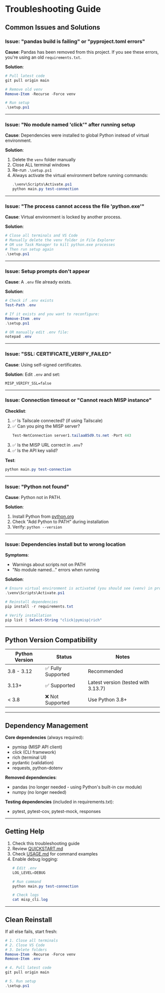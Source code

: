 # Troubleshooting Guide

## Common Issues and Solutions

### Issue: "pandas build is failing" or "pyproject.toml errors"

**Cause**: Pandas has been removed from this project. If you see these errors, you're using an old `requirements.txt`.

**Solution**:
```powershell
# Pull latest code
git pull origin main

# Remove old venv
Remove-Item -Recurse -Force venv

# Run setup
.\setup.ps1
```

---

### Issue: "No module named 'click'" after running setup

**Cause**: Dependencies were installed to global Python instead of virtual environment.

**Solution**:
1. Delete the `venv` folder manually
2. Close ALL terminal windows
3. Re-run `.\setup.ps1`
4. Always activate the virtual environment before running commands:
   ```powershell
   .\venv\Scripts\Activate.ps1
   python main.py test-connection
   ```

---

### Issue: "The process cannot access the file 'python.exe'"

**Cause**: Virtual environment is locked by another process.

**Solution**:
```powershell
# Close all terminals and VS Code
# Manually delete the venv folder in File Explorer
# OR use Task Manager to kill python.exe processes
# Then run setup again
.\setup.ps1
```

---

### Issue: Setup prompts don't appear

**Cause**: A `.env` file already exists.

**Solution**:
```powershell
# Check if .env exists
Test-Path .env

# If it exists and you want to reconfigure:
Remove-Item .env
.\setup.ps1

# OR manually edit .env file:
notepad .env
```

---

### Issue: "SSL: CERTIFICATE_VERIFY_FAILED"

**Cause**: Using self-signed certificates.

**Solution**:
Edit `.env` and set:
```
MISP_VERIFY_SSL=false
```

---

### Issue: Connection timeout or "Cannot reach MISP instance"

**Checklist**:
1. ✅ Is Tailscale connected? (if using Tailscale)
2. ✅ Can you ping the MISP server?
   ```powershell
   Test-NetConnection server1.tailaa85d9.ts.net -Port 443
   ```
3. ✅ Is the MISP URL correct in `.env`?
4. ✅ Is the API key valid?

**Test**:
```powershell
python main.py test-connection
```

---

### Issue: "Python not found"

**Cause**: Python not in PATH.

**Solution**:
1. Install Python from [python.org](https://www.python.org/downloads/)
2. Check "Add Python to PATH" during installation
3. Verify: `python --version`

---

### Issue: Dependencies install but to wrong location

**Symptoms**:
- Warnings about scripts not on PATH
- "No module named..." errors when running

**Solution**:
```powershell
# Ensure virtual environment is activated (you should see (venv) in prompt)
.\venv\Scripts\Activate.ps1

# Reinstall dependencies
pip install -r requirements.txt

# Verify installation
pip list | Select-String "click|pymisp|rich"
```

---

## Python Version Compatibility

| Python Version | Status | Notes |
|----------------|--------|-------|
| 3.8 - 3.12 | ✅ Fully Supported | Recommended |
| 3.13+ | ✅ Supported | Latest version (tested with 3.13.7) |
| < 3.8 | ❌ Not Supported | Use Python 3.8+ |

---

## Dependency Management

**Core dependencies** (always required):
- pymisp (MISP API client)
- click (CLI framework)
- rich (terminal UI)
- pydantic (validation)
- requests, python-dotenv

**Removed dependencies**:
- pandas (no longer needed - using Python's built-in csv module)
- numpy (no longer needed)

**Testing dependencies** (included in requirements.txt):
- pytest, pytest-cov, pytest-mock, responses

---

## Getting Help

1. Check this troubleshooting guide
2. Review [QUICKSTART.md](QUICKSTART.md)
3. Check [USAGE.md](USAGE.md) for command examples
4. Enable debug logging:
   ```powershell
   # Edit .env
   LOG_LEVEL=DEBUG
   
   # Run command
   python main.py test-connection
   
   # Check logs
   cat misp_cli.log
   ```

---

## Clean Reinstall

If all else fails, start fresh:

```powershell
# 1. Close all terminals
# 2. Close VS Code
# 3. Delete folders
Remove-Item -Recurse -Force venv
Remove-Item .env

# 4. Pull latest code
git pull origin main

# 5. Run setup
.\setup.ps1
```
